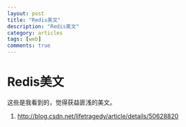 ```yaml
---
layout: post
title: "Redis美文"
description: "Redis美文"
category: articles
tags: [web]
comments: true
---
```

Redis美文
=======
这些是我看到的，觉得获益匪浅的美文。
1. <http://blog.csdn.net/lifetragedy/article/details/50628820>
